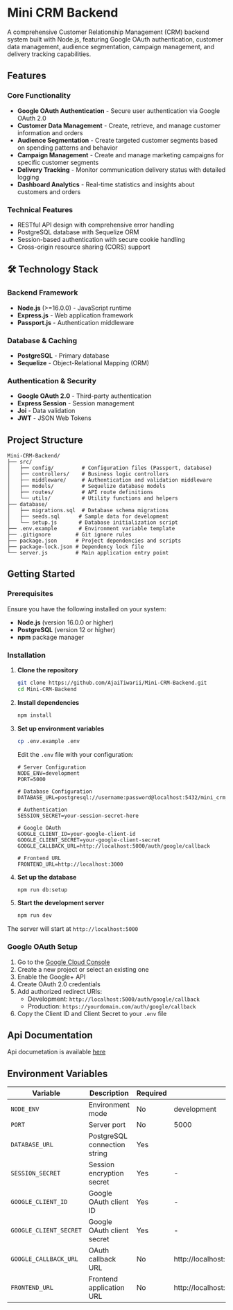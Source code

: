 # Mini CRM Backend

A comprehensive Customer Relationship Management (CRM) backend system built with Node.js, featuring Google OAuth authentication, customer data management, audience segmentation, campaign management, and delivery tracking capabilities.

## Features

### Core Functionality
- **Google OAuth Authentication** - Secure user authentication via Google OAuth 2.0
- **Customer Data Management** - Create, retrieve, and manage customer information and orders
- **Audience Segmentation** - Create targeted customer segments based on spending patterns and behavior  
- **Campaign Management** - Create and manage marketing campaigns for specific customer segments
- **Delivery Tracking** - Monitor communication delivery status with detailed logging
- **Dashboard Analytics** - Real-time statistics and insights about customers and orders

### Technical Features
- RESTful API design with comprehensive error handling
- PostgreSQL database with Sequelize ORM
- Session-based authentication with secure cookie handling
- Cross-origin resource sharing (CORS) support

## 🛠️ Technology Stack

### Backend Framework
- **Node.js** (>=16.0.0) - JavaScript runtime
- **Express.js** - Web application framework
- **Passport.js** - Authentication middleware

### Database & Caching
- **PostgreSQL** - Primary database
- **Sequelize** - Object-Relational Mapping (ORM)

### Authentication & Security
- **Google OAuth 2.0** - Third-party authentication
- **Express Session** - Session management
- **Joi** - Data validation
- **JWT** - JSON Web Tokens


## Project Structure

```
Mini-CRM-Backend/
├── src/
│   ├── config/         # Configuration files (Passport, database)
│   ├── controllers/    # Business logic controllers
│   ├── middleware/     # Authentication and validation middleware
│   ├── models/         # Sequelize database models
│   ├── routes/         # API route definitions
│   └── utils/          # Utility functions and helpers
├── database/
│   ├── migrations.sql  # Database schema migrations
│   ├── seeds.sql      # Sample data for development
│   └── setup.js       # Database initialization script
├── .env.example       # Environment variable template
├── .gitignore        # Git ignore rules
├── package.json      # Project dependencies and scripts
├── package-lock.json # Dependency lock file
└── server.js         # Main application entry point
```

## Getting Started

### Prerequisites

Ensure you have the following installed on your system:
- **Node.js** (version 16.0.0 or higher)
- **PostgreSQL** (version 12 or higher)
- **npm** package manager

### Installation

1. **Clone the repository**
   ```bash
   git clone https://github.com/AjaiTiwarii/Mini-CRM-Backend.git
   cd Mini-CRM-Backend
   ```

2. **Install dependencies**
   ```bash
   npm install
   ```

3. **Set up environment variables**
   ```bash
   cp .env.example .env
   ```
   
   Edit the `.env` file with your configuration:
   ```env
   # Server Configuration
   NODE_ENV=development
   PORT=5000

   # Database Configuration
   DATABASE_URL=postgresql://username:password@localhost:5432/mini_crm_db

   # Authentication
   SESSION_SECRET=your-session-secret-here

   # Google OAuth
   GOOGLE_CLIENT_ID=your-google-client-id
   GOOGLE_CLIENT_SECRET=your-google-client-secret
   GOOGLE_CALLBACK_URL=http://localhost:5000/auth/google/callback

   # Frontend URL
   FRONTEND_URL=http://localhost:3000

   ```

4. **Set up the database**
   ```bash
   npm run db:setup
   ```

5. **Start the development server**
   ```bash
   npm run dev
   ```

The server will start at `http://localhost:5000`

### Google OAuth Setup

1. Go to the [Google Cloud Console](https://console.cloud.google.com/)
2. Create a new project or select an existing one
3. Enable the Google+ API
4. Create OAuth 2.0 credentials
5. Add authorized redirect URIs:
   - Development: `http://localhost:5000/auth/google/callback`
   - Production: `https://yourdomain.com/auth/google/callback`
6. Copy the Client ID and Client Secret to your `.env` file

## Api Documentation
Api documetation is available [here](https://documenter.getpostman.com/view/29025034/2sB3HoqKfn)


## Environment Variables

| Variable | Description | Required | Default |
|----------|-------------|----------|---------|
| `NODE_ENV` | Environment mode | No | development |
| `PORT` | Server port | No | 5000 |
| `DATABASE_URL` | PostgreSQL connection string | Yes |
| `SESSION_SECRET` | Session encryption secret | Yes | - |
| `GOOGLE_CLIENT_ID` | Google OAuth client ID | Yes | - |
| `GOOGLE_CLIENT_SECRET` | Google OAuth client secret | Yes | - |
| `GOOGLE_CALLBACK_URL` | OAuth callback URL | No | http://localhost:5000/auth/google/callback |
| `FRONTEND_URL` | Frontend application URL | No | http://localhost:3000 |
